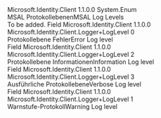 <Type Name="Logger+LogLevel" FullName="Microsoft.Identity.Client.Logger+LogLevel">
  <TypeSignature Language="C#" Value="public enum Logger.LogLevel" />
  <TypeSignature Language="ILAsm" Value=".class nested public auto ansi sealed Logger/LogLevel extends System.Enum" />
  <TypeSignature Language="DocId" Value="T:Microsoft.Identity.Client.Logger.LogLevel" />
  <TypeSignature Language="VB.NET" Value="Public Enum Logger.LogLevel" />
  <TypeSignature Language="F#" Value="type Logger.LogLevel = " />
  <AssemblyInfo>
    <AssemblyName>Microsoft.Identity.Client</AssemblyName>
    <AssemblyVersion>1.1.0.0</AssemblyVersion>
  </AssemblyInfo>
  <Base>
    <BaseTypeName>System.Enum</BaseTypeName>
  </Base>
  <Docs>
    <summary>
            <span data-ttu-id="da079-101">MSAL Protokollebenen</span><span class="sxs-lookup"><span data-stu-id="da079-101">MSAL Log Levels</span></span>
            </summary>
    <remarks>To be added.</remarks>
  </Docs>
  <Members>
    <Member MemberName="Error">
      <MemberSignature Language="C#" Value="Error" />
      <MemberSignature Language="ILAsm" Value=".field public static literal valuetype Microsoft.Identity.Client.Logger/LogLevel Error = int32(0)" />
      <MemberSignature Language="DocId" Value="F:Microsoft.Identity.Client.Logger.LogLevel.Error" />
      <MemberSignature Language="VB.NET" Value="Error" />
      <MemberSignature Language="F#" Value="Error = 0" Usage="Microsoft.Identity.Client.Logger.LogLevel.Error" />
      <MemberType>Field</MemberType>
      <AssemblyInfo>
        <AssemblyName>Microsoft.Identity.Client</AssemblyName>
        <AssemblyVersion>1.1.0.0</AssemblyVersion>
      </AssemblyInfo>
      <ReturnValue>
        <ReturnType>Microsoft.Identity.Client.Logger+LogLevel</ReturnType>
      </ReturnValue>
      <MemberValue>0</MemberValue>
      <Docs>
        <summary>
            <span data-ttu-id="da079-102">Protokollebene Fehler</span><span class="sxs-lookup"><span data-stu-id="da079-102">Error Log level</span></span>
            </summary>
      </Docs>
    </Member>
    <Member MemberName="Info">
      <MemberSignature Language="C#" Value="Info" />
      <MemberSignature Language="ILAsm" Value=".field public static literal valuetype Microsoft.Identity.Client.Logger/LogLevel Info = int32(2)" />
      <MemberSignature Language="DocId" Value="F:Microsoft.Identity.Client.Logger.LogLevel.Info" />
      <MemberSignature Language="VB.NET" Value="Info" />
      <MemberSignature Language="F#" Value="Info = 2" Usage="Microsoft.Identity.Client.Logger.LogLevel.Info" />
      <MemberType>Field</MemberType>
      <AssemblyInfo>
        <AssemblyName>Microsoft.Identity.Client</AssemblyName>
        <AssemblyVersion>1.1.0.0</AssemblyVersion>
      </AssemblyInfo>
      <ReturnValue>
        <ReturnType>Microsoft.Identity.Client.Logger+LogLevel</ReturnType>
      </ReturnValue>
      <MemberValue>2</MemberValue>
      <Docs>
        <summary>
            <span data-ttu-id="da079-103">Protokollebene Informationen</span><span class="sxs-lookup"><span data-stu-id="da079-103">Information Log level</span></span>
            </summary>
      </Docs>
    </Member>
    <Member MemberName="Verbose">
      <MemberSignature Language="C#" Value="Verbose" />
      <MemberSignature Language="ILAsm" Value=".field public static literal valuetype Microsoft.Identity.Client.Logger/LogLevel Verbose = int32(3)" />
      <MemberSignature Language="DocId" Value="F:Microsoft.Identity.Client.Logger.LogLevel.Verbose" />
      <MemberSignature Language="VB.NET" Value="Verbose" />
      <MemberSignature Language="F#" Value="Verbose = 3" Usage="Microsoft.Identity.Client.Logger.LogLevel.Verbose" />
      <MemberType>Field</MemberType>
      <AssemblyInfo>
        <AssemblyName>Microsoft.Identity.Client</AssemblyName>
        <AssemblyVersion>1.1.0.0</AssemblyVersion>
      </AssemblyInfo>
      <ReturnValue>
        <ReturnType>Microsoft.Identity.Client.Logger+LogLevel</ReturnType>
      </ReturnValue>
      <MemberValue>3</MemberValue>
      <Docs>
        <summary>
            <span data-ttu-id="da079-104">Ausführliche Protokollebene</span><span class="sxs-lookup"><span data-stu-id="da079-104">Verbose Log level</span></span>
            </summary>
      </Docs>
    </Member>
    <Member MemberName="Warning">
      <MemberSignature Language="C#" Value="Warning" />
      <MemberSignature Language="ILAsm" Value=".field public static literal valuetype Microsoft.Identity.Client.Logger/LogLevel Warning = int32(1)" />
      <MemberSignature Language="DocId" Value="F:Microsoft.Identity.Client.Logger.LogLevel.Warning" />
      <MemberSignature Language="VB.NET" Value="Warning" />
      <MemberSignature Language="F#" Value="Warning = 1" Usage="Microsoft.Identity.Client.Logger.LogLevel.Warning" />
      <MemberType>Field</MemberType>
      <AssemblyInfo>
        <AssemblyName>Microsoft.Identity.Client</AssemblyName>
        <AssemblyVersion>1.1.0.0</AssemblyVersion>
      </AssemblyInfo>
      <ReturnValue>
        <ReturnType>Microsoft.Identity.Client.Logger+LogLevel</ReturnType>
      </ReturnValue>
      <MemberValue>1</MemberValue>
      <Docs>
        <summary>
            <span data-ttu-id="da079-105">Warnstufe-Protokoll</span><span class="sxs-lookup"><span data-stu-id="da079-105">Warning Log level</span></span>
            </summary>
      </Docs>
    </Member>
  </Members>
</Type>